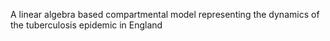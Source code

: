 

A linear algebra based compartmental model representing the dynamics of the tuberculosis epidemic in England
